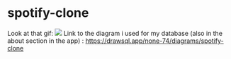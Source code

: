# spotify-clone
Look at that gif:
![](spotifyCloneGif.gif)
Link to the diagram i used for my database (also in the about section in the app) :
https://drawsql.app/none-74/diagrams/spotify-clone
